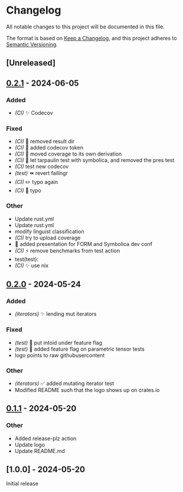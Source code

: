 # Changelog
All notable changes to this project will be documented in this file.

The format is based on [Keep a Changelog](https://keepachangelog.com/en/1.0.0/),
and this project adheres to [Semantic Versioning](https://semver.org/spec/v2.0.0.html).

## [Unreleased]

## [0.2.1](https://github.com/alphal00p/spenso/compare/v0.2.0...v0.2.1) - 2024-06-05

### Added
- *(CI)* :sparkles: Codecov

### Fixed
- *(CI)* :bug: removed result dir
- *(CI)* :bug: added codecov token
- *(CI)* :bug: moved coverage to its own derivation
- *(CI)* :bug: let tarpaulin test with symbolica, and removed the pres test
- *(CI)* test new codecov
- *(test)* :rewind: revert failingr
- *(CI)* :pencil2: typo again
- *(CI)* :bug: typo

### Other
- Update rust.yml
- Update rust.yml
- modify linguist classification
- *(CI)* try to upload coverage
- :memo: added presentation for FORM and Symbolica dev conf
- *(CI)* :zap: remove benchmarks from test action
- test(test):
- *(CI)* :sparkles: use nix

## [0.2.0](https://github.com/alphal00p/spenso/compare/v0.1.1...v0.2.0) - 2024-05-24

### Added
- *(iterators)* :sparkles: lending mut iterators

### Fixed
- *(test)* :bug: put intoid under feature flag
- *(test)* :bug: added feature flag on parametric tensor tests
- logo points to raw githubusercontent

### Other
- *(iterators)* :white_check_mark: added mutating iterator test
- Modified README such that the logo shows up on crates.io

## [0.1.1](https://github.com/alphal00p/spenso/compare/v0.1.0...v0.1.1) - 2024-05-20

### Other
- Added release-plz action
- Update logo
- Update README.md


## [1.0.0] - 2024-05-20

Initial release
